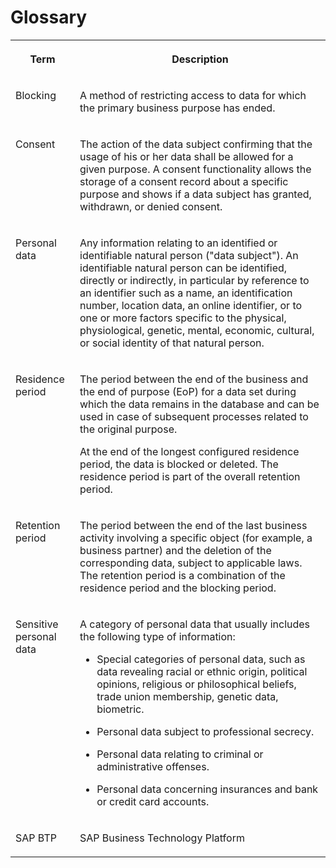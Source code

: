 <!-- loio0eee9369757746358ed3e4f27d7ceda4 -->

# Glossary


<table>
<tr>
<th valign="top">

Term

</th>
<th valign="top">

Description

</th>
</tr>
<tr>
<td valign="top">

Blocking

</td>
<td valign="top">

A method of restricting access to data for which the primary business purpose has ended.

</td>
</tr>
<tr>
<td valign="top">

Consent

</td>
<td valign="top">

The action of the data subject confirming that the usage of his or her data shall be allowed for a given purpose. A consent functionality allows the storage of a consent record about a specific purpose and shows if a data subject has granted, withdrawn, or denied consent.

</td>
</tr>
<tr>
<td valign="top">

Personal data

</td>
<td valign="top">

Any information relating to an identified or identifiable natural person \("data subject"\). An identifiable natural person can be identified, directly or indirectly, in particular by reference to an identifier such as a name, an identification number, location data, an online identifier, or to one or more factors specific to the physical, physiological, genetic, mental, economic, cultural, or social identity of that natural person.

</td>
</tr>
<tr>
<td valign="top">

Residence period

</td>
<td valign="top">

The period between the end of the business and the end of purpose \(EoP\) for a data set during which the data remains in the database and can be used in case of subsequent processes related to the original purpose.

At the end of the longest configured residence period, the data is blocked or deleted. The residence period is part of the overall retention period.

</td>
</tr>
<tr>
<td valign="top">

Retention period

</td>
<td valign="top">

The period between the end of the last business activity involving a specific object \(for example, a business partner\) and the deletion of the corresponding data, subject to applicable laws. The retention period is a combination of the residence period and the blocking period.

</td>
</tr>
<tr>
<td valign="top">

Sensitive personal data

</td>
<td valign="top">

A category of personal data that usually includes the following type of information:

-   Special categories of personal data, such as data revealing racial or ethnic origin, political opinions, religious or philosophical beliefs, trade union membership, genetic data, biometric.

-   Personal data subject to professional secrecy.
-   Personal data relating to criminal or administrative offenses.

-   Personal data concerning insurances and bank or credit card accounts.




</td>
</tr>
<tr>
<td valign="top">

SAP BTP

</td>
<td valign="top">

SAP Business Technology Platform

</td>
</tr>
</table>

